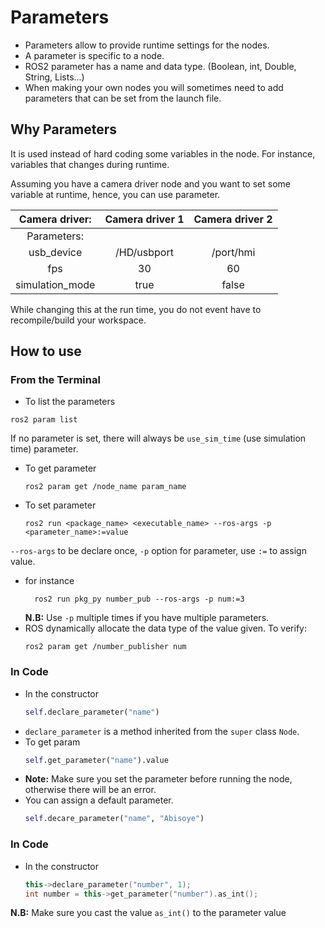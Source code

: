 # Parameters
- Parameters allow to provide runtime settings for the nodes.
- A parameter is specific to a node.
- ROS2 parameter has a name and data type. (Boolean, int, Double, String, Lists...)
- When making your own nodes you will sometimes need to add parameters that can be set from the launch file.

## Why Parameters
It is used instead of hard coding some variables in the node. For instance, variables that changes during runtime.

Assuming you have a camera driver node and you want to set some variable at runtime, hence, you can use parameter.

|Camera driver:|Camera driver 1 | Camera driver 2 |
|:------------:|:--------------:|:---------------:|      
|Parameters:   |                |                 |
|usb_device    |/HD/usbport     | /port/hmi       |
| fps          |30              | 60              |
| simulation_mode  |true            | false       |

While changing this at the run time, you do not event have to recompile/build your workspace.

## How to use
### From the Terminal
- To list the parameters
```
ros2 param list
```
If no parameter is set, there will always be `use_sim_time` (use simulation time) parameter.

- To get parameter
  ```
  ros2 param get /node_name param_name
  ```
- To set parameter
  ```
  ros2 run <package_name> <executable_name> --ros-args -p <parameter_name>:=value
  ```
`--ros-args` to be declare once, `-p` option for parameter, use `:=` to assign value.
- for instance
  ```
    ros2 run pkg_py number_pub --ros-args -p num:=3
  ```
  **N.B:** Use `-p` multiple times if you have multiple parameters.
- ROS dynamically allocate the data type of the value given. To verify:
  ```
  ros2 param get /number_publisher num
  ```

### In Code
- In the constructor
  ```py
  self.declare_parameter("name")
  ```
- `declare_parameter` is a method inherited from the `super` class `Node`.
- To get param
  ```py
  self.get_parameter("name").value
  ```
- **Note:** Make sure you set the parameter before running the node, otherwise there will be an error.
- You can assign a default parameter.
  ```py
  self.decare_parameter("name", "Abisoye")
  ```

### In Code 
- In the constructor
  ```cpp
  this->declare_parameter("number", 1);
  int number = this->get_parameter("number").as_int();
  ```
**N.B:** Make sure you cast the value `as_int()` to the parameter value